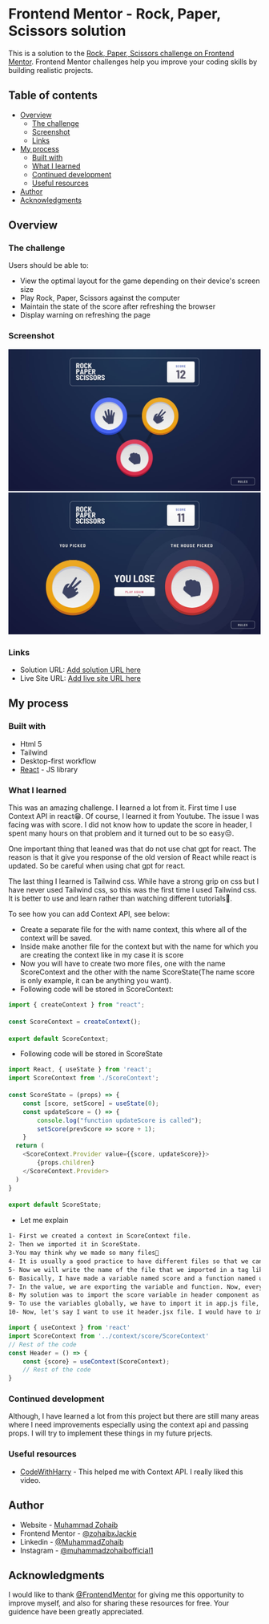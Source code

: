 # Frontend Mentor - Rock, Paper, Scissors solution

This is a solution to the [Rock, Paper, Scissors challenge on Frontend Mentor](https://www.frontendmentor.io/challenges/rock-paper-scissors-game-pTgwgvgH). Frontend Mentor challenges help you improve your coding skills by building realistic projects. 

## Table of contents

- [Overview](#overview)
  - [The challenge](#the-challenge)
  - [Screenshot](#screenshot)
  - [Links](#links)
- [My process](#my-process)
  - [Built with](#built-with)
  - [What I learned](#what-i-learned)
  - [Continued development](#continued-development)
  - [Useful resources](#useful-resources)
- [Author](#author)
- [Acknowledgments](#acknowledgments)


## Overview

### The challenge

Users should be able to:

- View the optimal layout for the game depending on their device's screen size
- Play Rock, Paper, Scissors against the computer
- Maintain the state of the score after refreshing the browser
- Display warning on refreshing the page

### Screenshot

![](./src/design/desktop-step-1.jpg)
![](./src/design/desktop-step-4-lose.jpg)


### Links

- Solution URL: [Add solution URL here](https://github.com/zohaibxJackie/Rock-Paper-Scissors-Game)
- Live Site URL: [Add live site URL here]([https://your-live-site-url.com](https://zohaibxjackie.github.io/Rock-Paper-Scissors-Game))

## My process

### Built with

- Html 5
- Tailwind
- Desktop-first workflow
- [React](https://reactjs.org/) - JS library

### What I learned

This was an amazing challenge. I learned a lot from it. First time I use Context API in react😁. Of course, I learned it from Youtube. The issue I was facing was with score. I did not know how to update the score in header, I spent many hours on that problem and it turned out to be so easy😒. 

One important thing that leaned was that do not use chat gpt for react. The reason is that it give you response of the old version of React while react is updated. So be careful when using chat gpt for react.

The last thing I learned is Tailwind css. While have a strong grip on css but I have never used Tailwind css, so this was the first time I used Tailwind css. It is better to use and learn rather than watching different tutorials🤮.

To see how you can add Context API, see below:

- Create a separate file for the with name context, this where all of the context will be saved.
- Inside make another file for the context but with the name for which you are creating the context like in my case it is score
- Now you will have to create two more files, one with the name ScoreContext and the other with the name ScoreState(The name score is only example, it can be anything you want).
- Following code will be stored in ScoreContext:
```js
import { createContext } from "react";

const ScoreContext = createContext();

export default ScoreContext;
```

- Following code will be stored in ScoreState

```js
import React, { useState } from 'react';
import ScoreContext from './ScoreContext';

const ScoreState = (props) => {
    const [score, setScore] = useState(0);
    const updateScore = () => {
        console.log("function updateScore is called");
        setScore(prevScore => score + 1);
    }
  return (
    <ScoreContext.Provider value={{score, updateScore}}>
        {props.children}
    </ScoreContext.Provider>
  )
}

export default ScoreState;
```
- Let me explain
```txt
1- First we created a context in ScoreContext file.
2- Then we imported it in ScoreState.
3-You may think why we made so many files🤔
4- It is usually a good practice to have different files so that we can modify it in future or may be someone else want to make changes in future.
5- Now we will write the name of the file that we imported in a tag like <ScoreContext.Provider> and will have to give it a value which depends on the developer.
6- Basically, I have made a variable named score and a function named updateScore. The score variable contains the value of score, 0 by default and whenever the function is called the value of score will be incremented.
7- In the value, we are exporting the variable and function. Now, every child can use it where we want to import it.
8- My solution was to import the score variable in header component as it contains the score area and the function will be called in phase_2 component. So whenver the user wins, this function will be called.
9- To use the variables globally, we have to import it in app.js file, and then wrap the whole app in <ScoreState></ScoreState>. Of course, first we need to import it.
10- Now, let's say I want to use it header.jsx file. I would have to import ScoreContext file and then by destructuring method, extract the score variable but also passing the ScoreContext in a function named useContext. Follwing is the demonstration:
```

```js
import { useContext } from 'react'
import ScoreContext from '../context/score/ScoreContext'
// Rest of the code
const Header = () => {
    const {score} = useContext(ScoreContext);
    // Rest of the code
}
```



### Continued development

Although, I have learned a lot from this project but there are still many areas where I need improvements especially using the context api and passing props. I will try to implement these things in my future prjects.

### Useful resources

- [CodeWithHarry](https://youtu.be/3u9GZQN7ZUQ?si=5v671MCJUnvIQY6L) - This helped me with Context API. I really liked this video.


## Author

- Website - [Muhammad Zohaib](https://muhammadzohaib4.wordpress.com/)
- Frontend Mentor - [@zohaibxJackie](https://www.frontendmentor.io/profile/zohaibxJackie)
- Linkedin - [@MuhammadZohaib](www.linkedin.com/in/muhammad-zohaib-a42923316)
- Instagram - [@muhammadzohaibofficial1](https://www.instagram.com/muhammadzohaibofficial1?igsh=bHQwN3FoMm5idXd2)

## Acknowledgments

I would like to thank [@FrontendMentor](https://www.frontendmentor.io/) for giving me this opportunity to improve myself, and also for sharing these resources for free. Your guidence have been greatly appreciated.
